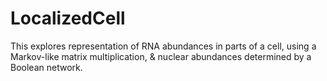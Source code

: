 # LocalizedCell
This explores representation of RNA  abundances in parts of a cell, using a Markov-like matrix multiplication, &amp; nuclear abundances determined by a Boolean network.
